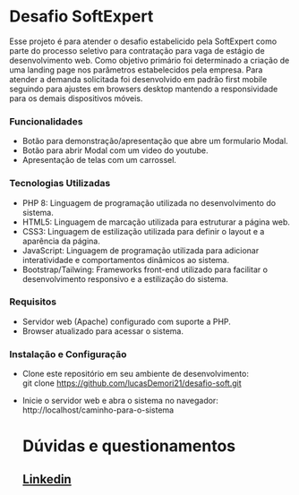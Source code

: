 # Desafio SoftExpert
Esse projeto é para atender o desafio estabelicido pela SoftExpert como parte do processo seletivo para contratação para vaga de estágio de desenvolvimento web. 
Como objetivo primário foi determinado a criação de uma landing page nos parâmetros estabelecidos pela empresa. 
Para atender a demanda solicitada foi desenvolvido em padrão first mobile seguindo para ajustes em browsers desktop mantendo a responsividade para os demais dispositivos móveis.

<h3>Funcionalidades</h3>

- Botão para demonstração/apresentação que abre um formulario Modal.
- Botão para abrir Modal com um video do youtube.
- Apresentação de telas com um carrossel.

<h3>Tecnologias Utilizadas</h3>

- PHP 8: Linguagem de programação utilizada no desenvolvimento do sistema.
- HTML5: Linguagem de marcação utilizada para estruturar a página web.
- CSS3: Linguagem de estilização utilizada para definir o layout e a aparência da página.
- JavaScript: Linguagem de programação utilizada para adicionar interatividade e comportamentos dinâmicos ao sistema.
- Bootstrap/Tailwing: Frameworks front-end utilizado para facilitar o desenvolvimento responsivo e a estilização do sistema.

<h3>Requisitos</h3>

- Servidor web (Apache) configurado com suporte a PHP.
- Browser atualizado para acessar o sistema.

<h3>Instalação e Configuração</h3>

- Clone este repositório em seu ambiente de desenvolvimento:<br>
  git clone https://github.com/lucasDemori21/desafio-soft.git
- Inicie o servidor web e abra o sistema no navegador:<br>
  http://localhost/caminho-para-o-sistema
  
  # Dúvidas e questionamentos
  <h2><a href="https://www.linkedin.com/in/lucas-demori21/">Linkedin</a></h2>
